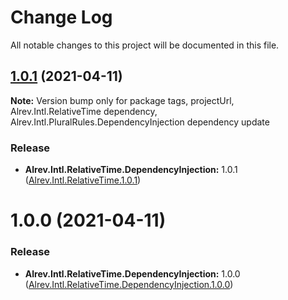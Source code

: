 ﻿# Change Log

All notable changes to this project will be documented in this file.

## [1.0.1](https://github.com/pointnet/alrev-intl/compare/Alrev.Intl.RelativeTime.DependencyInjection.1.0.0...Alrev.Intl.RelativeTime.DependencyInjection.1.0.1) (2021-04-11)

**Note:** Version bump only for package tags, projectUrl, Alrev.Intl.RelativeTime dependency, Alrev.Intl.PluralRules.DependencyInjection dependency update

### Release

* **Alrev.Intl.RelativeTime.DependencyInjection:** 1.0.1 ([Alrev.Intl.RelativeTime.1.0.1](https://github.com/pointnet/alrev-intl/releases/tag/Alrev.Intl.RelativeTime.DependencyInjection.1.0.1))



# 1.0.0 (2021-04-11)

### Release

* **Alrev.Intl.RelativeTime.DependencyInjection:** 1.0.0 ([Alrev.Intl.RelativeTime.DependencyInjection.1.0.0](https://github.com/pointnet/alrev-intl/releases/tag/Alrev.Intl.RelativeTime.DependencyInjection.1.0.0))